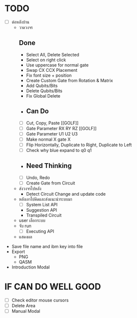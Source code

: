 # TODO
- [ ] ต่อหลังบ้าน
  - วาดวงจร
      ## Done
    - Select All, Delete Selected
    - Select on right click
    - Use uppercase for normal gate
    - Swap CX CCX Placement
    - Fix font size + position
    - Create Custom Gate from Rotation & Matrix
    - Add Qubits/Bits
    - Delete Qubits/Bits
    - Fix Global Delete
    - ## Can Do
    - [ ] Cut, Copy, Paste [[GOLF]]
    - [ ] Gate Parameter RX RY RZ [[GOLF]]
    - [ ] Gate Parameter U1 U2 U3
    - [ ] Make normal X gate X
    - [ ] Flip Horizontally, Duplicate to Right, Duplicate to Left
    - [ ] Check why blue expand to q0 q1
    - ## Need Thinking
    - [ ] Undo, Redo
    - [ ] Create Gate from Circuit
  - ส่งวงจรไปหลัง
    - Detect Circuit Change and update code
  - หลังเอาไปคิดและส่งแนะนำระบบมา
    - [ ] System List API
    - Suggestion API
    - Transpiled Circuit
  - user เลือกระบบ
  - จับ run
    - [ ] Executing API
  - แสดงผล
- Save file name and ibm key into file
- Export
  - PNG
  - QASM
- Introduction Modal

# IF CAN DO WELL GOOD
- [ ] Check editor mouse cursors
- [ ] Delete Area
- [ ] Manual Modal